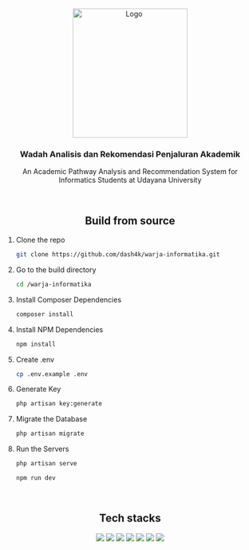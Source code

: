 <a name="readme-top"></a>

<div align="center">

</div>

<!-- PROJECT LOGO -->
</br>
<div align="center">
  <a href="https://www.unud.ac.id/">
    <img src="https://github.com/dash4k/tugas-akhir-alpro-1/assets/133938416/ff71757a-1b51-44b7-b14e-b53b061d9815" alt="Logo" width="230" height="259">
  </a>

<h3 align="center">Wadah Analisis dan Rekomendasi Penjaluran Akademik</h3>

  <p align="center">
    An Academic Pathway Analysis and Recommendation System for Informatics Students at Udayana University
    </br>
  </p>
</div>
</br>

<h2 align="center">Build from source</h2>

1. Clone the repo
   ```sh
   git clone https://github.com/dash4k/warja-informatika.git
   ```
2. Go to the build directory
   ```sh
   cd /warja-informatika
   ```
3. Install Composer Dependencies
   ```sh
   composer install
   ```
4. Install NPM Dependencies
   ```sh
   npm install
   ```
5. Create .env
   ```sh
   cp .env.example .env
   ```
6. Generate Key
   ```sh
   php artisan key:generate
   ```
7. Migrate the Database
   ```sh
   php artisan migrate
   ```
8. Run the Servers
   ```sh
   php artisan serve
   ```
   ```sh
   npm run dev
   ```
</br>

<div align="center">
  <h2>Tech stacks</h2>
  <img src="https://img.shields.io/badge/PHP-777BB4?style=for-the-badge&logo=php&color=blue&logoColor=black">
  <img src="https://img.shields.io/badge/JavaScript-323330?style=for-the-badge&logo=javascript&color=blue&logoColor=black">
  <img src="https://img.shields.io/badge/Composer-885630?style=for-the-badge&logo=Composer&color=blue&logoColor=black"> 
  <img src="https://img.shields.io/badge/Laravel-FF2D20?style=for-the-badge&logo=laravel&color=blue&logoColor=black">
  <img src="https://img.shields.io/badge/MySQL-005C84?style=for-the-badge&logo=mysql&color=blue&logoColor=black">
  <img src="https://img.shields.io/badge/Tailwind_CSS-38B2AC?style=for-the-badge&logo=tailwind-css&color=blue&logoColor=black">
  <img src="https://img.shields.io/badge/vite-%23646CFF.svg?style=for-the-badge&logo=vite&color=blue&logoColor=black">
</div>
